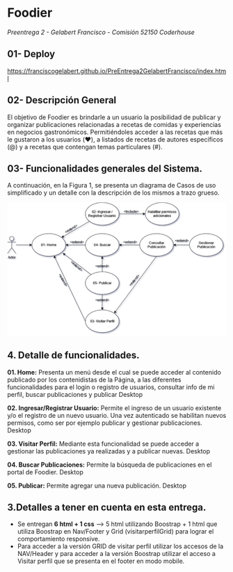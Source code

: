 # Foodier

*Preentrega 2 - Gelabert Francisco - Comisión 52150 Coderhouse*

## 01- Deploy 

https://franciscogelabert.github.io/PreEntrega2GelabertFrancisco/index.html


## 02- Descripción General 

El objetivo de Foodier es brindarle a un usuario la posibilidad de publicar y organizar publicaciones relacionadas a recetas de comidas y experiencias en negocios gastronómicos.
Permitiéndoles acceder a las recetas que más le gustaron a los usuarios (♥️), a listados de recetas de autores específicos (@) y a recetas que contengan temas particulares (#).

## 03- Funcionalidades generales del Sistema.

A continuación, en la Figura 1, se presenta un diagrama de Casos de uso simplificado y un detalle con la descripción de los mismos a trazo grueso.



![Diagrama de Funcionalidades](https://github.com/franciscogelabert/PreEntrega2GelabertFrancisco/blob/master/docs/0%20-%20Diagrama%20Foodier.png)


## 4. Detalle de funcionalidades.

**01. Home:**	Presenta un menú desde el cual se puede acceder al contenido publicado por los contenidistas de la Página, a las diferentes funcionalidades para el login o registro de usuarios, consultar info de mi perfil, buscar publicaciones y publicar 	Desktop

**02. Ingresar/Registrar Usuario:**	Permite el ingreso de un usuario existente y/o el registro de un nuevo usuario. Una vez autenticado se habilitan nuevos permisos, como ser por ejemplo publicar y gestionar publicaciones.	Desktop

**03. Visitar Perfil:** Mediante esta funcionalidad se puede acceder a gestionar las publicaciones ya realizadas y a publicar nuevas.	Desktop

**04. Buscar Publicaciones:** Permite la búsqueda de publicaciones en el portal de Foodier.	Desktop

**05. Publicar:**	Permite agregar una nueva publicación.	Desktop

## 3.Detalles a tener en cuenta en esta entrega.

- Se entregan  **6 html + 1 css**  --> 5 html utilizando Boostrap + 1 html que utiliza Boostrap en Nav/Footer 
y Grid (visitarperfilGrid) para lograr el comportamiento responsive.
- Para acceder a la versión GRID de visitar perfil utilizar los accesos de la NAV/Header 
y para acceder a la versión Boostrap utilizar el acceso a Visitar perfil que se presenta en el footer en modo mobile.



